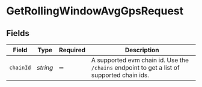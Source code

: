 # GetRollingWindowAvgGpsRequest


## Fields

| Field                                                                                      | Type                                                                                       | Required                                                                                   | Description                                                                                |
| ------------------------------------------------------------------------------------------ | ------------------------------------------------------------------------------------------ | ------------------------------------------------------------------------------------------ | ------------------------------------------------------------------------------------------ |
| `chainId`                                                                                  | *string*                                                                                   | :heavy_minus_sign:                                                                         | A supported evm chain id. Use the `/chains` endpoint to get a list of supported chain ids. |